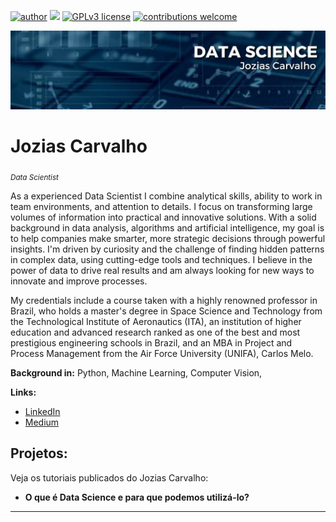 [![author](https://img.shields.io/badge/author-JoziasCarvalho-red.svg)](https://www.linkedin.com/in/carlosfab) [![](https://img.shields.io/badge/python-3.7+-blue.svg)](https://www.python.org/downloads/release/python-365/) [![GPLv3 license](https://img.shields.io/badge/License-GPLv3-blue.svg)](http://perso.crans.org/besson/LICENSE.html) [![contributions welcome](https://img.shields.io/badge/contributions-welcome-brightgreen.svg?style=flat)](https://github.com/carlosfab/data_science/issues)

<p align="center">
  <img src="https://github.com/JoziasCarvalho/sigmoidal_data_sciencee/blob/main/DATA%20SCIENCE.png?raw=true" >
</p>

# Jozias Carvalho
<sub>*Data Scientist* </sub>

As a experienced Data Scientist I combine analytical skills, ability to work in team environments, and attention to details. I focus on transforming large volumes of information into practical and innovative solutions. With a solid background in data analysis, algorithms and artificial intelligence, my goal is to help companies make smarter, more strategic decisions through powerful insights. I'm driven by curiosity and the challenge of finding hidden patterns in complex data, using cutting-edge tools and techniques. I believe in the power of data to drive real results and am always looking for new ways to innovate and improve processes.

My credentials include a course taken with a highly renowned professor in Brazil, who holds a master's degree in Space Science and Technology from the Technological Institute of Aeronautics (ITA), an institution of higher education and advanced research ranked as one of the best and most prestigious engineering schools in Brazil, and an MBA in Project and Process Management from the Air Force University (UNIFA), Carlos Melo.

**Background in:** Python, Machine Learning, Computer Vision,

**Links:**
* [LinkedIn](https://www.linkedin.com/in/jozias-carvalho/)
* [Medium](https://www.medium.com)


## Projetos:
Veja os tutoriais publicados do Jozias Carvalho:

* **O que é Data Science e para que podemos utilizá-lo?** 

---
